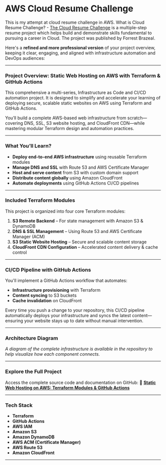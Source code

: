 # AWS Cloud Resume Challenge

This is my attempt at cloud resume challenge in AWS.
What is Cloud Resume Challenge? - [The Cloud Resume Challenge](https://cloudresumechallenge.dev/) is a multiple-step resume project which helps build and demonstrate skills fundamental to pursuing a career in Cloud. The project was published by Forrest Brazeal.

Here's a **refined and more professional version** of your project overview, keeping it clear, engaging, and aligned with infrastructure automation and DevOps audiences:

---

### **Project Overview: Static Web Hosting on AWS with Terraform & GitHub Actions**

 This comprehensive a multi-series, Infrastructure as Code and CI/CD automation project. It is designed to simplify and accelerate your learning of deploying secure, scalable static websites on AWS using Terraform and GitHub Actions.

You’ll build a complete AWS-based web infrastructure from scratch—covering DNS, SSL, S3 website hosting, and CloudFront CDN—while mastering modular Terraform design and automation practices.

---

### **What You’ll Learn?**

* **Deploy end-to-end AWS infrastructure** using reusable Terraform modules
* **Manage DNS and SSL** with Route 53 and AWS Certificate Manager
* **Host and serve content** from S3 with custom domain support
* **Distribute content globally** using Amazon CloudFront
* **Automate deployments** using GitHub Actions CI/CD pipelines

---

### **Included Terraform Modules**

This project is organized into four core Terraform modules:

1. **S3 Remote Backend** – For state management with Amazon S3 & DynamoDB
2. **DNS & SSL Management** – Using Route 53 and AWS Certificate Manager (ACM)
3. **S3 Static Website Hosting** – Secure and scalable content storage
4. **CloudFront CDN Configuration** – Accelerated content delivery & cache control

---

### **CI/CD Pipeline with GitHub Actions**

You'll implement a GitHub Actions workflow that automates:

* **Infrastructure provisioning** with Terraform
* **Content syncing** to S3 buckets
* **Cache invalidation** on CloudFront

Every time you push a change to your repository, this CI/CD pipeline automatically deploys your infrastructure and syncs the latest content—ensuring your website stays up to date without manual intervention.

---

### **Architecture Diagram**

*A diagram of the complete infrastructure is available in the repository to help visualize how each component connects.*

---

### **Explore the Full Project**

Access the complete source code and documentation on GitHub:
🔗 **[Static Web Hosting on AWS: Terraform Modules & GitHub Actions](#)**

---

### **Tech Stack**

* **Terraform**
* **GitHub Actions**
* **AWS IAM**
* **Amazon S3**
* **Amazon DynamoDB**
* **AWS ACM (Certificate Manager)**
* **AWS Route 53**
* **Amazon CloudFront**

---

